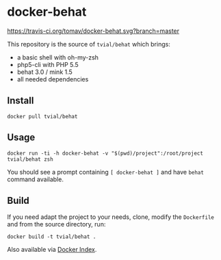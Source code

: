 # docker-behat

https://travis-ci.org/tomav/docker-behat.svg?branch=master

This repository is the source of `tvial/behat` which brings:  
- a basic shell with oh-my-zsh  
- php5-cli with PHP 5.5  
- behat 3.0 / mink 1.5  
- all needed dependencies  

## Install

    docker pull tvial/behat

## Usage

	docker run -ti -h docker-behat -v "$(pwd)/project":/root/project tvial/behat zsh

You should see a prompt containing `[ docker-behat ]` and have `behat` command available.  

## Build

If you need adapt the project to your needs, clone, modify the `Dockerfile` and from the source directory, run:

    docker build -t tvial/behat .

Also available via [Docker Index](https://index.docker.io/u/tvial/behat/).
